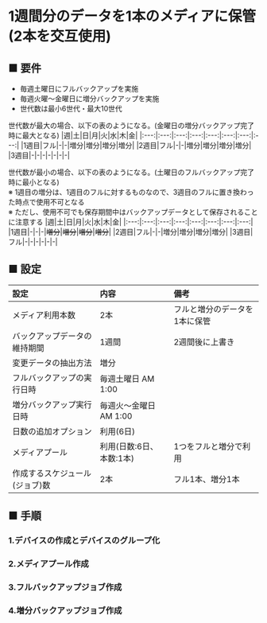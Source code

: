 # 1週間分のデータを1本のメディアに保管(2本を交互使用)
## ■ 要件
- 毎週土曜日にフルバックアップを実施
- 毎週火曜〜金曜日に増分バックアップを実施
- 世代数は最小6世代・最大10世代

世代数が最大の場合、以下の表のようになる。(金曜日の増分バックアップ完了時に最大となる)
|週|土|日|月|火|水|木|金|
|:---:|:---:|:---:|:---:|:---:|:---:|:---:|:---:|
|1週目|フル|-|-|増分|増分|増分|増分|
|2週目|フル|-|-|増分|増分|増分|増分|
|3週目|-|-|-|-|-|-|-|

世代数が最小の場合、以下の表のようになる。(土曜日のフルバックアップ完了時に最小となる)  
※ 1週目の増分は、1週目のフルに対するものなので、3週目のフルに置き換わった時点で使用不可となる  
※ ただし、使用不可でも保存期間中はバックアップデータとして保存されることに注意する
|週|土|日|月|火|水|木|金|
|:---:|:---:|:---:|:---:|:---:|:---:|:---:|:---:|
|1週目|-|-|-|~~増分~~|~~増分~~|~~増分~~|~~増分~~|
|2週目|フル|-|-|増分|増分|増分|増分|
|3週目|フル|-|-|-|-|-|-|

## ■ 設定
|設定|内容|備考|
|:---|:---|:---|
|メディア利用本数|2本|フルと増分のデータを1本に保管|
|バックアップデータの維持期間|1週間|2週間後に上書き|
|変更データの抽出方法|増分||
|フルバックアップの実行日時|毎週土曜日 AM 1:00||
|増分バックアップ実行日時|毎週火～金曜日 AM 1:00||
|日数の追加オプション|利用(6日)||
|メディアプール|利用(日数:6日、本数:1本)|1つをフルと増分で利用|
|作成するスケジュール(ジョブ)数|2本|フル1本、増分1本|

## ■ 手順
### 1.デバイスの作成とデバイスのグループ化

### 2.メディアプール作成

### 3.フルバックアップジョブ作成

### 4.増分バックアップジョブ作成
